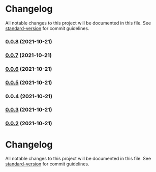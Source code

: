 # Changelog

All notable changes to this project will be documented in this file. See [standard-version](https://github.com/conventional-changelog/standard-version) for commit guidelines.

### [0.0.8](https://e.coding.net/deskbtm/lonely/lonely-mgmt-midway/compare/v0.0.2-alpha.3...v0.0.8) (2021-10-21)

### [0.0.7](https://e.coding.net/deskbtm/lonely/lonely-mgmt-midway/compare/v0.0.6...v0.0.7) (2021-10-21)

### [0.0.6](https://e.coding.net/deskbtm/lonely/lonely-mgmt-midway/compare/v0.0.5...v0.0.6) (2021-10-21)

### [0.0.5](https://e.coding.net/deskbtm/lonely/lonely-mgmt-midway/compare/v0.0.4...v0.0.5) (2021-10-21)

### 0.0.4 (2021-10-21)

### [0.0.3](https://e.coding.net/deskbtm/lonely/lonely-mgmt-midway/compare/v0.0.2...v0.0.3) (2021-10-21)

### [0.0.2](https://e.coding.net/deskbtm/lonely/lonely-mgmt-midway/compare/v0.0.1...v0.0.2) (2021-10-21)

# Changelog

All notable changes to this project will be documented in this file. See [standard-version](https://github.com/conventional-changelog/standard-version) for commit guidelines.
